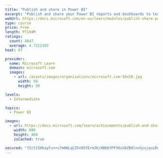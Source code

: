 ```yaml
---
title: "Publish and share in Power BI"
excerpt: "Publish and share your Power BI reports and dashboards to teammates in your organization or to everyone on the web."
webUrl: https://docs.microsoft.com/en-us/learn/modules/publish-share-power-bi/
type: course
price: Free
length: PT1H4M
ratings:
  count: 4647
  average: 4.7211103
heat: 67

provider:
  name: Microsoft Learn
  domain: microsoft.com
  images:
    - url: /assets/images/organizations/microsoft.com-50x50.jpg
      width: 50
      height: 50

levels:
  - Intermediate

topics:
  - Power BI

images:
  - url: https://docs.microsoft.com/learn/achievements/publish-and-share-with-power-bi-desktop-social.png
    width: 800
    height: 400
    isCached: true

secured: "fIct2IO6ayFun+s7m0WLqCZhV85fErmJK/HBK6YPP36cU8ZBHlnnSzxjquiRnHVg1/V29sXY/ixh7d95Z7tEyVnAerAyDMCHaldUHPmaGGZNcbMFZNzwyMhlzJBw+qKbC539UBuFlDD8MlMLPeaE7YOxX2+HZ5XC4UzoSXGcLAtYBsvXzLKPrSkKnEHcRQtzRzhNBhrSw1Ws/CNjPNYXX0TIeLgFBQ65nLH9EfoqxyqQDuH5z65jmRizRHlmlTTAkS2tIIwdq6wMSzzBX4zRDebBgFBDfYKzAiVF0q+1YJ0dKd64yRs7BLDDoJO3hQTqpslThnZy257HWq8tSnJnpU2zC0/nEY+lO2Ssvpe7yIgDgBaZ4bclmrRgHa2Le5nZls/g2XsZGXe94u/lMwGBsYPnta6Oi9Xz37qR0Q5Vz3Y=;//fKa/2rIfAnn6DIV1uoXg=="
---
```


